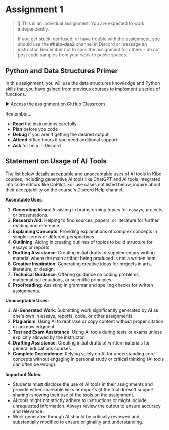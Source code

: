 <!--meta exposure: repeat -->
<!--meta assessmentFormat: ProgrammingAssignment -->
<!--meta submissionVia: GradeScope -->
<!--meta instructionType: specific -->
<!--meta submissionFormatFlexibility: no -->
<!--meta submissionTopicFlexibility: no -->
<!--meta rubricAvailable: no -->
<!--meta rubricShared: no -->
<!--meta groupWork: no -->
<!--meta automatedGrading: 100 -->
<!--meta studentInstructionsLink: https://github.com/kiboschool/dsa2-assignment1 -->
<!--meta topics: BigO,Recursion,Stacks,Queues,Trees -->

# Assignment 1

> 📌 This is an individual assignment. You are expected to work independently.
>
> If you get stuck, confused, or have trouble with the assignment, you should use the **#help-dsa2** channel in Discord or message an instructor. Remember not to spoil the assignment for others - do not post code samples from your work to public spaces.

## Python and Data Structures Primer

In this assignment, you will use the data structures knowledge and Python skills that you have gained from previous courses to implement a series of functions.

▶️ [Access the assignment on GitHub Classroom](https://github.com/kiboschool/dsa2-assignment1)

Remember...

- **Read** the instructions carefully
- **Plan** before you code
- **Debug** if you aren't getting the desired output
- **Attend** office hours if you need additional support
- **Ask** for help in Discord

## Statement on Usage of AI Tools

The list below details acceptable and unacceptable uses of AI tools in Kibo courses, including generative AI tools like ChatGPT and AI tools integrated into code editors like CoPilot. For use cases not listed below, inquire about their acceptability on the course's Discord Help channel.

**Acceptable Uses:**

1. **Generating Ideas**: Assisting in brainstorming topics for essays, projects, or presentations.
2. **Research Aid**: Helping to find sources, papers, or literature for further reading and reference.
3. **Explaining Concepts**: Providing explanations of complex concepts in simpler terms or different perspectives.
4. **Outlining**: Aiding in creating outlines of topics to build structure for essays or reports.
5. **Drafting Assistance**: Creating initial drafts of supplementary writing material where the main artifact being produced is not a written item.
6. **Creative Inspiration**: Generating creative ideas for projects in arts, literature, or design.
7. **Technical Guidance**: Offering guidance on coding problems, mathematical equations, or scientific principles.
8. **Proofreading**: Assisting in grammar and spelling checks for written assignments.

**Unacceptable Uses:**

1. **AI-Generated Work**: Submitting work significantly generated by AI as one's own in essays, reports, code, or other assignments.
2. **Plagiarism**: Using AI to rephrase or copy content without proper citation or acknowledgment.
3. **Test and Exam Assistance**: Using AI tools during tests or exams unless explicitly allowed by the instructor.
4. **Drafting Assistance**: Creating initial drafts of written materials for general educations courses.
5. **Complete Dependence**: Relying solely on AI for understanding core concepts without engaging in personal study or critical thinking (AI tools can often be wrong).

**Important Notes:**

- Students must disclose the use of AI tools in their assignments and provide either shareable links or exports (if the tool doesn't support sharing) showing their use of the tools on the assignment.
- AI tools might not strictly adhere to instructions or might include unrequested information. Always review the output to ensure accuracy and relevance.
- Work generated through AI should be critically reviewed and substantially modified to ensure originality and understanding.
